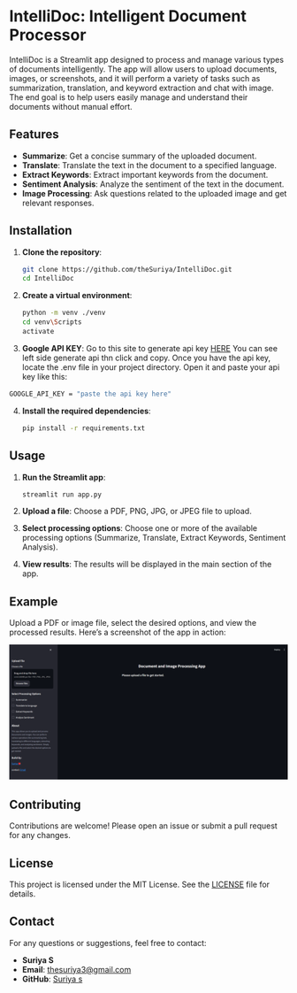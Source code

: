 # IntelliDoc: Intelligent Document Processor

IntelliDoc is a Streamlit app designed to process and manage various types of documents intelligently. The app will allow users to upload documents, images, or screenshots, and it will perform a variety of tasks such as  summarization, translation, and keyword extraction and chat with image. The end goal is to help users easily manage and understand their documents without manual effort.

## Features

- **Summarize**: Get a concise summary of the uploaded document.
- **Translate**: Translate the text in the document to a specified language.
- **Extract Keywords**: Extract important keywords from the document.
- **Sentiment Analysis**: Analyze the sentiment of the text in the document.
- **Image Processing**: Ask questions related to the uploaded image and get relevant responses.

## Installation

1. **Clone the repository**:
    ```bash
    git clone https://github.com/theSuriya/IntelliDoc.git
    cd IntelliDoc
    ```

2. **Create a virtual environment**:
    ```bash
   python -m venv ./venv
   cd venv\Scripts
   activate
    ```
    
3. **Google API KEY**:
Go to this site to generate api key [HERE](https://aistudio.google.com) You can see left side generate api thn click and copy. Once you have the api key, locate the .env file in your project directory. Open it and paste your api key like this:
  ```bash
  GOOGLE_API_KEY = "paste the api key here"
  ```

4. **Install the required dependencies**:
    ```bash
    pip install -r requirements.txt
    ```

## Usage

1. **Run the Streamlit app**:
    ```bash
    streamlit run app.py
    ```

2. **Upload a file**: Choose a PDF, PNG, JPG, or JPEG file to upload.
3. **Select processing options**: Choose one or more of the available processing options (Summarize, Translate, Extract Keywords, Sentiment Analysis).
4. **View results**: The results will be displayed in the main section of the app.

## Example

Upload a PDF or image file, select the desired options, and view the processed results. Here’s a screenshot of the app in action:

![App Screenshot](Screenshot.png)

## Contributing

Contributions are welcome! Please open an issue or submit a pull request for any changes.

## License

This project is licensed under the MIT License. See the [LICENSE](LICENSE) file for details.

## Contact

For any questions or suggestions, feel free to contact:

- **Suriya S**
- **Email**: thesuriya3@gmail.com
- **GitHub**: [Suriya s](https://github.com/theSuriya)
